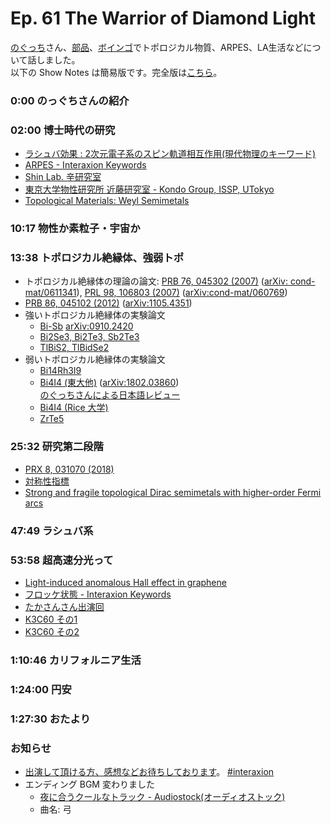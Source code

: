 # Ep. 61 The Warrior of Diamond Light

[のぐっち](https://twitter.com/nogucchi36)さん、[部品](https://twitter.com/tjmlab)、[ボインゴ](https://twitter.com/toshakuukan)でトポロジカル物質、ARPES、LA生活などについて話しました。  
以下の Show Notes は簡易版です。完全版は[こちら](https://interaxion-podcast.github.io/61)。

### 0:00 のっぐちさんの紹介

### 02:00  博士時代の研究

- [ラシュバ効果 : 2次元電子系のスピン軌道相互作用(現代物理のキーワード)](https://www.jstage.jst.go.jp/article/butsuri/70/8/70_KJ00010008549/_article/-char/ja/)
- [ARPES - Interaxion Keywords](https://interaxion-podcast.github.io/keywords/arpes/)
- [Shin Lab. 辛研究室](https://shin.issp.u-tokyo.ac.jp/)
- [東京大学物性研究所 近藤研究室 - Kondo Group, ISSP, UTokyo](https://kondo1215.issp.u-tokyo.ac.jp/)
- [Topological Materials: Weyl Semimetals](https://www.annualreviews.org/content/journals/10.1146/annurev-conmatphys-031016-025458)

### 10:17 物性か素粒子・宇宙か

### 13:38 トポロジカル絶縁体、強弱トポ

- トポロジカル絶縁体の理論の論文: [PRB 76, 045302 (2007)](https://journals.aps.org/prb/abstract/10.1103/PhysRevB.76.045302) ([arXiv: cond-mat/0611341](https://arxiv.org/abs/cond-mat/0611341)), [PRL 98, 106803 (2007)](https://journals.aps.org/prl/abstract/10.1103/PhysRevLett.98.106803) ([arXiv:cond-mat/060769](https://arxiv.org/abs/cond-mat/0607699))
- [PRB 86, 045102 (2012)](https://journals.aps.org/prb/abstract/10.1103/PhysRevB.86.045102) ([arXiv:1105.4351](https://arxiv.org/abs/1105.4351))
- 強いトポロジカル絶縁体の実験論文
  - [Bi-Sb](https://www.nature.com/articles/nature06843)  [arXiv:0910.2420](https://arxiv.org/abs/0910.2420)
  - [Bi2Se3, Bi2Te3, Sb2Te3](https://www.nature.com/articles/nphys1270)
  - [TlBiS2, TlBidSe2](https://journals.aps.org/prb/abstract/10.1103/PhysRevB.102.125151)
- 弱いトポロジカル絶縁体の実験論文
  - [Bi14Rh3I9](https://www.nature.com/articles/nmat3570)
  - [Bi4I4 (東大他)](https://www.nature.com/articles/s41586-019-0927-7) ([arXiv:1802.03860](https://arxiv.org/abs/1802.03860))  
    [のぐっちさんによる日本語レビュー](https://www.jstage.jst.go.jp/article/vss/66/10/66_20181156/_article/-char/ja)
  - [Bi4I4 (Rice 大学)](https://journals.aps.org/prx/abstract/10.1103/PhysRevX.11.031042)  
  - [ZrTe5](https://www.nature.com/articles/s41467-020-20564-8)

### 25:32 研究第二段階

- [PRX 8, 031070 (2018)](https://journals.aps.org/prx/abstract/10.1103/PhysRevX.8.031070)
- [対称性指標](https://repository.kulib.kyoto-u.ac.jp/dspace/handle/2433/245740)
- [Strong and fragile topological Dirac semimetals with higher-order Fermi arcs](https://www.nature.com/articles/s41467-020-14443-5)

### 47:49 ラシュバ系

### 53:58 超高速分光って

- [Light-induced anomalous Hall effect in graphene](https://www.nature.com/articles/s41567-019-0698-y)
- [フロッケ状態 - Interaxion Keywords](https://interaxion-podcast.github.io/keywords/floquet-state/)
- [たかさんさん出演回](https://interaxion-podcast.github.io/39)
- [K3C60 その1](https://www.nature.com/articles/s41567-020-01148-1)
- [K3C60 その2](https://www.nature.com/articles/s41567-023-02235-9)

### 1:10:46 カリフォルニア生活

### 1:24:00 円安

### 1:27:30 おたより

### お知らせ

- [出演して頂ける方、感想などお待ちしております](https://interaxion-podcast.github.io/feedback/)。 [#interaxion](https://twitter.com/hashtag/interaxion)
- エンディング BGM 変わりました
  - [夜に合うクールなトラック - Audiostock(オーディオストック)](https://audiostock.jp/audio/1409484)
  - 曲名: 弓
